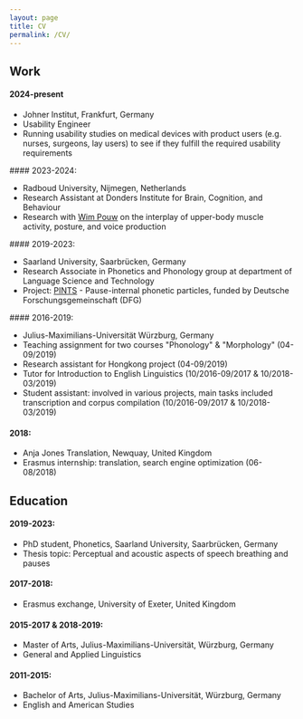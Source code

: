 ```yaml
---
layout: page
title: CV
permalink: /CV/
---
```

## Work

#### 2024-present
<ul>
  <li>Johner Institut, Frankfurt, Germany</li>
  <li>Usability Engineer</li>
  <li>Running usability studies on medical devices with product users (e.g. nurses, surgeons, lay users) to see if they fulfill the required usability requirements</li>
</ul>  
#### 2023-2024:
<ul>
  <li>Radboud University, Nijmegen, Netherlands</li>
  <li>Research Assistant at Donders Institute for Brain, Cognition, and Behaviour</li>
  <li>Research with <a href="https://wimpouw.com/" title="Wim Pouw">Wim Pouw</a> on the interplay of upper-body muscle activity, posture, and voice production</li>
</ul>  
#### 2019-2023:
<ul>
  <li>Saarland University, Saarbrücken, Germany</li>
  <li>Research Associate in Phonetics and Phonology group at department of Language Science and Technology</li>
  <li>Project: <a href="http://pauseparticles.org/" title="PINTS">PINTS</a> - Pause-internal phonetic particles, funded by Deutsche Forschungsgemeinschaft (DFG)</li>
</ul>
#### 2016-2019:
<ul>
  <li>Julius-Maximilians-Universität Würzburg, Germany</li>
  <li>Teaching assignment for two courses "Phonology" & "Morphology" (04-09/2019)</li>
  <li>Research assistant for Hongkong project (04-09/2019)</li>
  <li>Tutor for Introduction to English Linguistics (10/2016-09/2017 & 10/2018-03/2019)</li>
  <li>Student assistant: involved in various projects, main tasks included transcription and corpus compilation (10/2016-09/2017 & 10/2018-03/2019)</li>
</ul>

#### 2018:
<ul>
 <li>Anja Jones Translation, Newquay, United Kingdom</li>
 <li>Erasmus internship: translation, search engine optimization (06-08/2018)</li>
</ul>

## Education
#### 2019-2023:
<ul>
 <li>PhD student, Phonetics, Saarland University, Saarbrücken, Germany</li>
 <li>Thesis topic: Perceptual and acoustic aspects of speech breathing and pauses</li>
</ul>

#### 2017-2018:
<ul>
 <li>Erasmus exchange, University of Exeter, United Kingdom</li>
</ul>

#### 2015-2017 & 2018-2019:
<ul>
 <li>Master of Arts, Julius-Maximilians-Universität, Würzburg, Germany</li>
 <li>General and Applied Linguistics</li>
</ul>

#### 2011-2015:
<ul>
 <li>Bachelor of Arts, Julius-Maximilians-Universität, Würzburg, Germany</li>
 <li>English and American Studies</li>
</ul>
